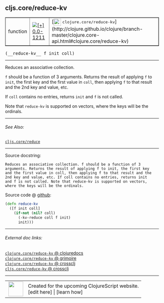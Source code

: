 ## cljs.core/reduce-kv



 <table border="1">
<tr>
<td>function</td>
<td><a href="https://github.com/cljsinfo/cljs-api-docs/tree/0.0-1211"><img valign="middle" alt="[+] 0.0-1211" title="Added in 0.0-1211" src="https://img.shields.io/badge/+-0.0--1211-lightgrey.svg"></a> </td>
<td>
[<img height="24px" valign="middle" src="http://i.imgur.com/1GjPKvB.png"> <samp>clojure.core/reduce-kv</samp>](http://clojure.github.io/clojure/branch-master/clojure.core-api.html#clojure.core/reduce-kv)
</td>
</tr>
</table>


 <samp>
(__reduce-kv__ f init coll)<br>
</samp>

---

Reduces an associative collection.

`f` should be a function of 3 arguments. Returns the result of applying `f` to
`init`, the first key and the first value in `coll`, then applying `f` to that
result and the 2nd key and value, etc.

If `coll` contains no entries, returns `init` and `f` is not called.

Note that `reduce-kv` is supported on vectors, where the keys will be the
ordinals.



---


###### See Also:

[`cljs.core/reduce`](../cljs.core/reduce.md)<br>

---


Source docstring:

```
Reduces an associative collection. f should be a function of 3
arguments. Returns the result of applying f to init, the first key
and the first value in coll, then applying f to that result and the
2nd key and value, etc. If coll contains no entries, returns init
and f is not called. Note that reduce-kv is supported on vectors,
where the keys will be the ordinals.
```


Source code @ [github](https://github.com/clojure/clojurescript/blob/r1.7.145/src/main/cljs/cljs/core.cljs#L2205-L2215):

```clj
(defn reduce-kv
  ([f init coll]
    (if-not (nil? coll)
      (-kv-reduce coll f init)
      init)))
```

<!--
Repo - tag - source tree - lines:

 <pre>
clojurescript @ r1.7.145
└── src
    └── main
        └── cljs
            └── cljs
                └── <ins>[core.cljs:2205-2215](https://github.com/clojure/clojurescript/blob/r1.7.145/src/main/cljs/cljs/core.cljs#L2205-L2215)</ins>
</pre>

-->

---



###### External doc links:

[`clojure.core/reduce-kv` @ clojuredocs](http://clojuredocs.org/clojure.core/reduce-kv)<br>
[`clojure.core/reduce-kv` @ grimoire](http://conj.io/store/v1/org.clojure/clojure/1.7.0-beta3/clj/clojure.core/reduce-kv/)<br>
[`clojure.core/reduce-kv` @ crossclj](http://crossclj.info/fun/clojure.core/reduce-kv.html)<br>
[`cljs.core/reduce-kv` @ crossclj](http://crossclj.info/fun/cljs.core.cljs/reduce-kv.html)<br>

---

 <table>
<tr><td>
<img valign="middle" align="right" width="48px" src="http://i.imgur.com/Hi20huC.png">
</td><td>
Created for the upcoming ClojureScript website.<br>
[edit here] | [learn how]
</td></tr></table>

[edit here]:https://github.com/cljsinfo/cljs-api-docs/blob/master/cljsdoc/cljs.core/reduce-kv.cljsdoc
[learn how]:https://github.com/cljsinfo/cljs-api-docs/wiki/cljsdoc-files

<!--

This information was too distracting to show to readers, but I'll leave it
commented here since it is helpful to:

- pretty-print the data used to generate this document
- and show how to retrieve that data



The API data for this symbol:

```clj
{:description "Reduces an associative collection.\n\n`f` should be a function of 3 arguments. Returns the result of applying `f` to\n`init`, the first key and the first value in `coll`, then applying `f` to that\nresult and the 2nd key and value, etc.\n\nIf `coll` contains no entries, returns `init` and `f` is not called.\n\nNote that `reduce-kv` is supported on vectors, where the keys will be the\nordinals.",
 :ns "cljs.core",
 :name "reduce-kv",
 :signature ["[f init coll]"],
 :history [["+" "0.0-1211"]],
 :type "function",
 :related ["cljs.core/reduce"],
 :full-name-encode "cljs.core/reduce-kv",
 :source {:code "(defn reduce-kv\n  ([f init coll]\n    (if-not (nil? coll)\n      (-kv-reduce coll f init)\n      init)))",
          :title "Source code",
          :repo "clojurescript",
          :tag "r1.7.145",
          :filename "src/main/cljs/cljs/core.cljs",
          :lines [2205 2215]},
 :full-name "cljs.core/reduce-kv",
 :clj-symbol "clojure.core/reduce-kv",
 :docstring "Reduces an associative collection. f should be a function of 3\narguments. Returns the result of applying f to init, the first key\nand the first value in coll, then applying f to that result and the\n2nd key and value, etc. If coll contains no entries, returns init\nand f is not called. Note that reduce-kv is supported on vectors,\nwhere the keys will be the ordinals."}

```

Retrieve the API data for this symbol:

```clj
;; from Clojure REPL
(require '[clojure.edn :as edn])
(-> (slurp "https://raw.githubusercontent.com/cljsinfo/cljs-api-docs/catalog/cljs-api.edn")
    (edn/read-string)
    (get-in [:symbols "cljs.core/reduce-kv"]))
```

-->
